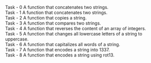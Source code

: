 Task - 0 A function that concatenates two strings. <br>
Task - 1 A function that concatenates two strings. <br>
Task - 2 A function that copies a string. <br>
Task - 3 A function that compares two strings. <br>
Task - 4 A function that reverses the content of an array of integers. <br>
Task - 5 A function that changes all lowercase letters of a string to uppercase. <br>
Task - 6 A function that capitalizes all words of a string. <br>
Task - 7 A function that encodes a string into 1337. <br>
Task - 8 A function that encodes a string using rot13. <br>
